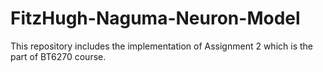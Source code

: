 # FitzHugh-Naguma-Neuron-Model
This repository includes the implementation of Assignment 2 which is the part of BT6270 course.
